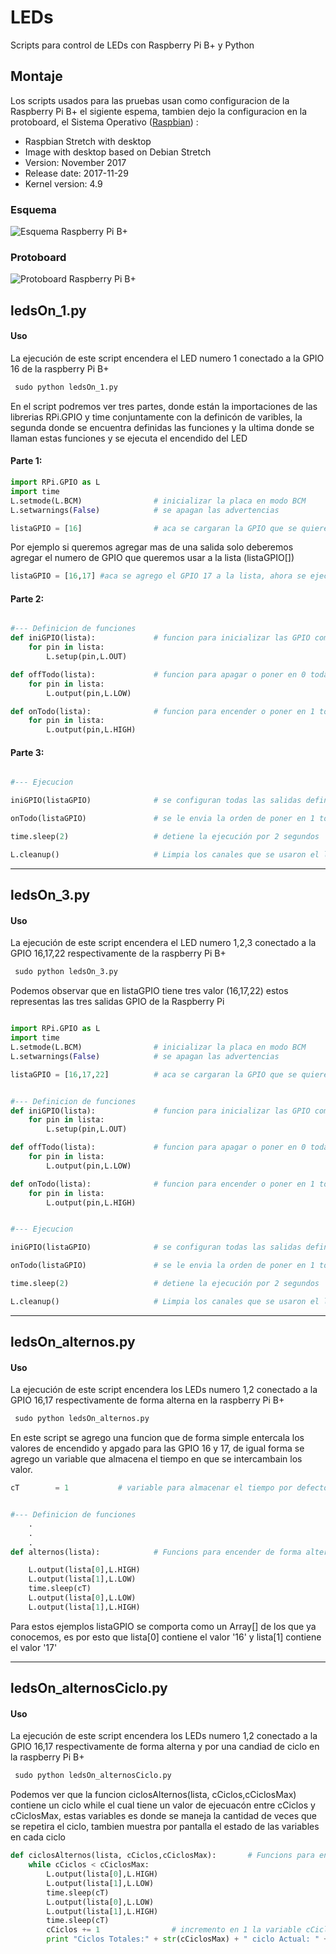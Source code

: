 # LEDs
Scripts para control de LEDs con Raspberry Pi B+ y Python

## Montaje
Los scripts usados para las pruebas usan como configuracion de la Raspberry Pi B+  el sigiente espema, tambien dejo la configuracion en la protoboard,
el Sistema Operativo ([Raspbian](https://www.raspberrypi.org/downloads/raspbian/)) :

*	Raspbian Stretch with desktop
*	Image with desktop based on Debian Stretch
*	Version: November 2017
*	Release date: 2017-11-29
*	Kernel version: 4.9

### Esquema 
 ![Esquema Raspberry Pi B+ ](https://github.com/ibrito/RaspberryPi/blob/master/LEDs/rpi_B_LEDs_esquema.png "Esquema rspberry Pi b+ ")

### Protoboard
![Protoboard Raspberry Pi B+ ](https://github.com/ibrito/RaspberryPi/blob/master/LEDs/rpi_B_LEDs_protoboard.png "Protoboard rspberry Pi b+ ")

## ledsOn_1.py
#### Uso

La ejecución de este script encendera el LED numero 1  conectado a la GPIO 16 de la raspberry Pi B+

```py
 sudo python ledsOn_1.py

```

En el script podremos ver tres partes, donde están la importaciones de las librerias RPi.GPIO y time conjuntamente con la definicón de varibles, la segunda donde se encuentra definidas las funciones y la ultima donde se llaman estas funciones y se ejecuta el encendido del LED

#### Parte 1:

```py
import RPi.GPIO as L  
import time
L.setmode(L.BCM)                # inicializar la placa en modo BCM
L.setwarnings(False)            # se apagan las advertencias

listaGPIO = [16]                # aca se cargaran la GPIO que se quieren controlar 

```
Por ejemplo si queremos agregar mas de una salida solo deberemos agregar el numero de GPIO que queremos usar a la lista (listaGPIO[])
```py
listaGPIO = [16,17]	#aca se agrego el GPIO 17 a la lista, ahora se ejecutaran las funciones para estad dos GPIO

```


#### Parte 2:
```py

#--- Definicion de funciones
def iniGPIO(lista):             # funcion para inicializar las GPIO como salidad listadas en listaGPIO
    for pin in lista:
        L.setup(pin,L.OUT)

def offTodo(lista):             # funcion para apagar o poner en 0 todas las GPIO de la listaGPIO
    for pin in lista:
        L.output(pin,L.LOW)

def onTodo(lista):              # funcion para encender o poner en 1 todas las GPIO de la listaGPIO
    for pin in lista:
        L.output(pin,L.HIGH)

```

#### Parte 3:
```py

#--- Ejecucion

iniGPIO(listaGPIO)              # se configuran todas las salidas definidas en listaGPIO

onTodo(listaGPIO)               # se le envia la orden de poner en 1 todas las salidas de la listaGPIO

time.sleep(2)                   # detiene la ejecución por 2 segundos

L.cleanup()                     # Limpia los canales que se usaron el listaGPIO

```
_________________________________________________________________________

## ledsOn_3.py
#### Uso
La ejecución de este script encendera el LED numero 1,2,3  conectado a la GPIO 16,17,22 respectivamente  de la raspberry Pi B+

```py
 sudo python ledsOn_3.py

```

Podemos observar que en listaGPIO tiene tres valor (16,17,22) estos representas las tres salidas GPIO de la Raspberry Pi
```py

import RPi.GPIO as L  
import time
L.setmode(L.BCM)                # inicializar la placa en modo BCM
L.setwarnings(False)            # se apagan las advertencias

listaGPIO = [16,17,22]          # aca se cargaran la GPIO que se quieren controlar 


#--- Definicion de funciones
def iniGPIO(lista):             # funcion para inicializar las GPIO como salidad listadas en listaGPIO
    for pin in lista:
        L.setup(pin,L.OUT)

def offTodo(lista):             # funcion para apagar o poner en 0 todas las GPIO de la listaGPIO
    for pin in lista:
        L.output(pin,L.LOW)

def onTodo(lista):              # funcion para encender o poner en 1 todas las GPIO de la listaGPIO
    for pin in lista:
        L.output(pin,L.HIGH)


#--- Ejecucion

iniGPIO(listaGPIO)              # se configuran todas las salidas definidas en listaGPIO

onTodo(listaGPIO)               # se le envia la orden de poner en 1 todas las salidas de la listaGPIO

time.sleep(2)                   # detiene la ejecución por 2 segundos

L.cleanup()                     # Limpia los canales que se usaron el listaGPIO

```
_________________________________________________________________________

## ledsOn_alternos.py
#### Uso
La ejecución de este script encendera los LEDs numero 1,2  conectado a la GPIO 16,17 respectivamente  de forma alterna en la raspberry Pi B+

```py
 sudo python ledsOn_alternos.py

```

En este script se agrego una funcion que de forma simple entercala los valores de encendido y apgado para las GPIO 16 y 17, de igual forma se agrego un variable que almacena el tiempo en que se intercambain los valor.
```py
cT	      = 1 			# variable para almacenar el tiempo por defecto de 1 segundo


#--- Definicion de funciones
	.
	.
	.
def alternos(lista):			# Funcions para encender de forma alterna dos leds

    L.output(lista[0],L.HIGH)
    L.output(lista[1],L.LOW)
    time.sleep(cT)
    L.output(lista[0],L.LOW)
    L.output(lista[1],L.HIGH)
```
Para estos ejemplos listaGPIO se comporta como un Array[] de los que ya conocemos, es por esto que lista[0] contiene el valor '16' y lista[1] contiene el valor '17' 

_________________________________________________________________________

## ledsOn_alternosCiclo.py
#### Uso
La ejecución de este script encendera los LEDs numero 1,2  conectado a la GPIO 16,17 respectivamente  de forma alterna y por una candiad de ciclo en la raspberry Pi B+

```py
 sudo python ledsOn_alternosCiclo.py

```

Podemos ver que la funcion ciclosAlternos(lista, cCiclos,cCiclosMax) contiene un ciclo while el cual tiene un valor de ejecuacón entre cCiclos y cCiclosMax, estas  variables es donde se maneja la cantidad de veces que se repetira el ciclo, tambien muestra por pantalla el estado de las variables en cada ciclo

```py
def ciclosAlternos(lista, cCiclos,cCiclosMax):       # Funcions para encender de forma alterna dos leds con un ciclo
    while cCiclos < cCiclosMax:
        L.output(lista[0],L.HIGH)
        L.output(lista[1],L.LOW)
        time.sleep(cT)
        L.output(lista[0],L.LOW)
        L.output(lista[1],L.HIGH)
        time.sleep(cT)
        cCiclos += 1				# incremento en 1 la variable cCiclos
        print "Ciclos Totales:" + str(cCiclosMax) + " ciclo Actual: " + str(cCiclos)        

```












